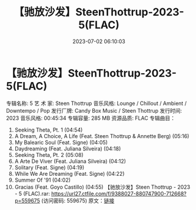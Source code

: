 ﻿---
title: 【驰放沙发】SteenThottrup-2023-5(FLAC)
date: 2023-07-02 06:10:03
categories: 古典音乐、新世纪、纯音雅乐
tags: 纯音雅乐
---
# 【驰放沙发】SteenThottrup-2023-5(FLAC)

专辑名称: 5
艺 术 家: Steen Thottrup
音乐风格: Lounge / Chillout / Ambient / Downtempo / Pop
发行厂牌: Candy Box Music / Steen Thottrup
发行时间: 2023
音乐风格: 00:45:34
专辑容量: 285 MB
资源品质: FLAC
专辑曲目：
01. Seeking Theta, Pt. 1 (04:54)
02. A Dream, A Choice, A Life (Feat. Steen Thottrup &
Annette Berg) (05:16)
03. My Balearic Soul (Feat. Signe) (04:05)
04. Daydreaming (Feat. Juliana Silveira) (04:18)
05. Seeking Theta, Pt. 2 (05:08)
06. A Arte De Viver (Feat. Juliana Silveira) (04:12)
07. Solitary (Feat. Signe) (04:19)
08. While We Are Dreaming (Feat. Signe) (04:22)
09. Summer Of '91 (04:02)
10. Gracias (Feat. Goyo Castillo) (04:55)
【驰放沙发】Steen Thottrup - 2023 - 5 (FLAC).rar: https://url27.ctfile.com/f/9388027-880747900-712668?p=559675
(访问密码: 559675)
原文：[链接](https://blog.sina.com.cn/s/blog_1647c7e76010312ip.html)
